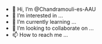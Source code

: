 - 👋 Hi, I’m @Chandramouli-es-AAU
- 👀 I’m interested in ...
- 🌱 I’m currently learning ...
- 💞️ I’m looking to collaborate on ...
- 📫 How to reach me ...

<!---
Chandramouli-es-AAU/Chandramouli-es-AAU is a ✨ special ✨ repository because its `README.md` (this file) appears on your GitHub profile.
You can click the Preview link to take a look at your changes.
--->
